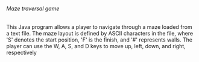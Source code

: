 ###### Maze traversal game 
This Java program allows a player to navigate through a maze loaded from a text file. The maze layout is defined 
by ASCII characters in the file, where 'S' denotes the start position, 'F' is the finish, and '#' represents walls.
The player can use the W, A, S, and D keys to move up, left, down, and right, respectively
